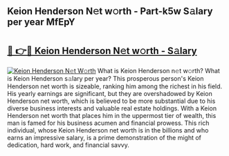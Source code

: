 ## Keion Henderson N𝚎t w𝚘rth - Part-k5w S𝚊lary per year MfEpY

# <h2><a href="http://gc3cya.nevu.top/?p=Keion+Henderson">🔗 👉🔴 Keion Henderson N𝚎t w𝚘rth - S𝚊lary</a></h2>

[![Keion Henderson N𝚎t W𝚘rth](https://i.imgur.com/Oavwk0R.jpeg)](http://gc3cya.nevu.top/?p=Keion+Henderson)
What is Keion Henderson n𝚎t w𝚘rth? What is Keion Henderson s𝚊lary per year?
This prosperous person's Keion Henderson net worth is sizeable, ranking him among the richest in his field. His yearly earnings are significant, but they are overshadowed by Keion Henderson net worth, which is believed to be more substantial due to his diverse business interests and valuable real estate holdings. With a Keion Henderson net worth that places him in the uppermost tier of wealth, this man is famed for his business acumen and financial prowess. This rich individual, whose Keion Henderson net worth is in the billions and who earns an impressive salary, is a prime demonstration of the might of dedication, hard work, and financial savvy.
